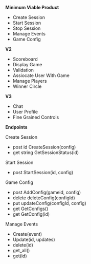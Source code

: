 __Minimum Viable Product__
- Create Session
- Start Session
- Stop Session
- Manage Events
- Game Config

__V2__
- Scoreboard
- Display Game
- Validation
- Assiocate User With Game
- Manage Players
- Winner Circle

__V3__
- Chat
- User Profile
- Fine Grained Controls



__Endpoints__

Create Session
- post id CreateSession(config)
- get string GetSessionStatus(id)
  
Start Session
- post StartSession(id, config)
  
Game Config
- post AddConfig(gameid, config)
- delete deleteConfig(configId)
- put updateConfig(configId, config)
- get GetConfigs()
- get GetConfig(id)
  
Manage Events
- Create(event)
- Update(id, updates)
- delete(id)
- get_all()
- get(id)

